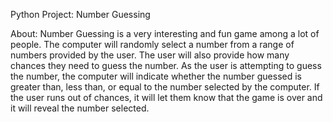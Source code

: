 
Python Project: Number Guessing

About:
Number Guessing is a very interesting and fun game among a lot of people. 
The computer will randomly select a number from a range of numbers provided by the user.
The user will also provide how many chances they need to guess the number.
As the user is attempting to guess the number, the computer will indicate whether the number guessed is greater than, less than, or equal to the number selected by the computer.
If the user runs out of chances, it will let them know that the game is over and it will reveal the number selected.
